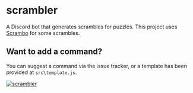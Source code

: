 # scrambler
A Discord bot that generates scrambles for puzzles. 
This project uses [Scrambo](https://github.com/nickcolley/scrambo) for some scrambles.
## Want to add a command?
You can suggest a command via the issue tracker, or a template has been provided at `src\template.js`.

<a href="https://discordbots.org/bot/423530119836073986" >
  <img src="https://discordbots.org/api/widget/423530119836073986.svg" alt="scrambler" />
</a>
